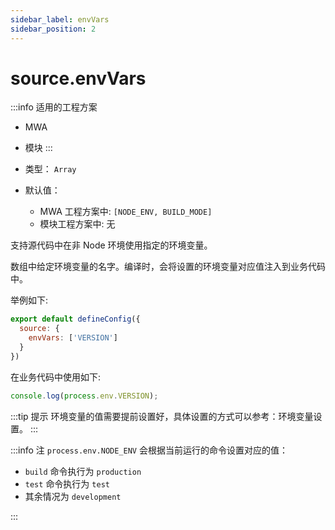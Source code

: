 ```yaml
---
sidebar_label: envVars
sidebar_position: 2
---
```


# source.envVars

:::info 适用的工程方案
* MWA
* 模块
:::

* 类型： `Array`
* 默认值：
  - MWA 工程方案中: `[NODE_ENV, BUILD_MODE]`
  - 模块工程方案中: 无


支持源代码中在非 Node 环境使用指定的环境变量。

数组中给定环境变量的名字。编译时，会将设置的环境变量对应值注入到业务代码中。

举例如下:

```js title="modern.config.js"
export default defineConfig({
  source: {
    envVars: ['VERSION']
  }
})
```

在业务代码中使用如下:

```js
console.log(process.env.VERSION);
```

:::tip 提示
环境变量的值需要提前设置好，具体设置的方式可以参考：环境变量设置。
:::

:::info 注
`process.env.NODE_ENV` 会根据当前运行的命令设置对应的值：

* `build` 命令执行为 `production`
* `test` 命令执行为 `test`
* 其余情况为 `development`

<!-- 模块工程方案中 `BUILD_FORMAT` 在构建不同代码过程中会有不同的值：

- ESM + (ES6+): `process.env.BUILD_FORMAT === "ESM_ES6"`
- ESM + ES5: `process.env.BUILD_FORMAT === "ESM_ES5"`
- CJS + (ES6+): `process.env.BUILD_FORMAT === "CJS_ES6"` -->
:::
